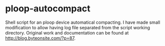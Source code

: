 # ploop-autocompact
Shell script for an ploop device automatical compacting. I have made small modification to allow having log file separated from the script working directory. Original work and documentation can be found at http://blog.byteonsite.com/?p=87.
